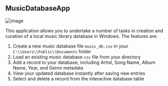 ## MusicDatabaseApp

![image](https://user-images.githubusercontent.com/28009047/217772536-f8218828-3c5d-4900-b94d-2bd11341b813.png)

This application allows you to undertake a number of tasks in creation and curation of a local music library database in Windows.
The features are:

1. Create a new music database file `music_db.csv` in your `C:\\Users\\Public\\Documents` folder
2. Load an existing music database `csv` file from your directory
3. Add a record to your database, including Artist, Song Name, Album Name, Year, and Genre metadata
4. View your updated database instantly after saving new entries
5. Select and delete a record from the interactive database table



